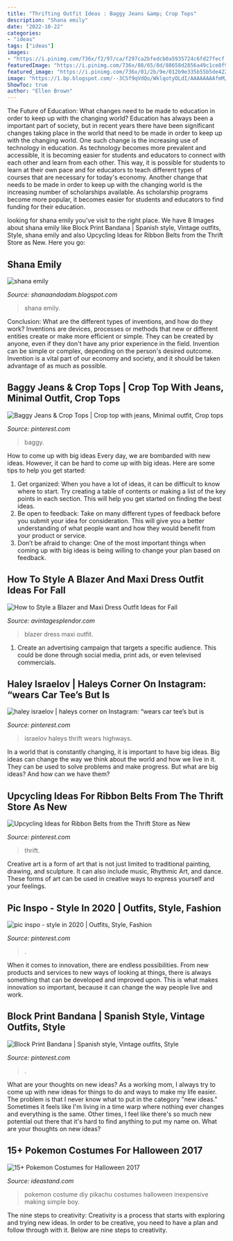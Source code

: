 ```yaml
---
title: "Thrifting Outfit Ideas : Baggy Jeans &amp; Crop Tops"
description: "Shana emily"
date: "2022-10-22"
categories:
- "ideas"
tags: ["ideas"]
images:
- "https://i.pinimg.com/736x/f2/97/ca/f297ca2bfedcb0a5935724c6fd27fecf.jpg"
featuredImage: "https://i.pinimg.com/736x/88/65/8d/88658d2856a49c1ce8f9fa453ee4d1cf.jpg"
featured_image: "https://i.pinimg.com/736x/01/2b/9e/012b9e335b55b5de422f6febc1d9166c.jpg"
image: "https://1.bp.blogspot.com/--3CSf9qVdQo/WklqotyOLdI/AAAAAAAAfmM/YeS8xNyVNA4P69F5ers-cfCfgz6jZ5eMACLcBGAs/s1600/P22A5382.jpg"
ShowToc: true
author: "Ellen Brown"
---
```



The Future of Education: What changes need to be made to education in order to keep up with the changing world?
Education has always been a important part of society, but in recent years there have been significant changes taking place in the world that need to be made in order to keep up with the changing world. One such change is the increasing use of technology in education. As technology becomes more prevalent and accessible, it is becoming easier for students and educators to connect with each other and learn from each other. This way, it is possible for students to learn at their own pace and for educators to teach different types of courses that are necessary for today's economy. Another change that needs to be made in order to keep up with the changing world is the increasing number of scholarships available. As scholarship programs become more popular, it becomes easier for students and educators to find funding for their education.

	

		
looking for shana emily you've visit to the right place. We have 8 Images about shana emily like Block Print Bandana | Spanish style, Vintage outfits, Style, shana emily and also Upcycling Ideas for Ribbon Belts from the Thrift Store as New. Here you go:
		
    
## Shana Emily

<img loading=lazy src="https://1.bp.blogspot.com/--3CSf9qVdQo/WklqotyOLdI/AAAAAAAAfmM/YeS8xNyVNA4P69F5ers-cfCfgz6jZ5eMACLcBGAs/s1600/P22A5382.jpg" onerror="this.onerror=null;this.src='https://tse4.mm.bing.net/th?id=OIP.LfHw4GXWZyp1BBwucCbaUQHaLH&amp;pid=15.1';" alt="shana emily">

_Source: shanaandadam.blogspot.com_

>shana emily. 

	

Conclusion: What are the different types of inventions, and how do they work?
Inventions are devices, processes or methods that new or different entities create or make more efficient or simple. They can be created by anyone, even if they don't have any prior experience in the field. Invention can be simple or complex, depending on the person's desired outcome. Invention is a vital part of our economy and society, and it should be taken advantage of as much as possible.

    
## Baggy Jeans &amp; Crop Tops | Crop Top With Jeans, Minimal Outfit, Crop Tops

<img loading=lazy src="https://i.pinimg.com/736x/f2/97/ca/f297ca2bfedcb0a5935724c6fd27fecf.jpg" onerror="this.onerror=null;this.src='https://tse2.mm.bing.net/th?id=OIP.tEVJoEFfl5LhkU_ZEXKc8QHaIo&amp;pid=15.1';" alt="Baggy Jeans &amp; Crop Tops | Crop top with jeans, Minimal outfit, Crop tops">

_Source: pinterest.com_

>baggy. 

	

How to come up with big ideas
Every day, we are bombarded with new ideas. However, it can be hard to come up with big ideas. Here are some tips to help you get started: 
1. Get organized: When you have a lot of ideas, it can be difficult to know where to start. Try creating a table of contents or making a list of the key points in each section. This will help you get started on finding the best ideas. 
2. Be open to feedback: Take on many different types of feedback before you submit your idea for consideration. This will give you a better understanding of what people want and how they would benefit from your product or service. 
3. Don’t be afraid to change: One of the most important things when coming up with big ideas is being willing to change your plan based on feedback.

    
## How To Style A Blazer And Maxi Dress Outfit Ideas For Fall

<img loading=lazy src="https://www.avintagesplendor.com/wp-content/uploads/2017/10/blazer-and-maxi-dress-15.jpg" onerror="this.onerror=null;this.src='https://tse4.mm.bing.net/th?id=OIP.Rp2x9c1z5uty_THzCtWtegHaLH&amp;pid=15.1';" alt="How to Style a Blazer and Maxi Dress Outfit Ideas for Fall">

_Source: avintagesplendor.com_

>blazer dress maxi outfit. 

	

1. Create an advertising campaign that targets a specific audience. This could be done through social media, print ads, or even televised commercials.

    
## Haley Israelov | Haleys Corner On Instagram: “wears Car Tee’s But Is

<img loading=lazy src="https://i.pinimg.com/736x/01/2b/9e/012b9e335b55b5de422f6febc1d9166c.jpg" onerror="this.onerror=null;this.src='https://tse3.mm.bing.net/th?id=OIP.XhvjC8KPJ6L2MokYjYaPRgHaJQ&amp;pid=15.1';" alt="haley israelov | haleys corner on Instagram: “wears car tee’s but is">

_Source: pinterest.com_

>israelov haleys thrift wears highways. 

	

In a world that is constantly changing, it is important to have big ideas. Big ideas can change the way we think about the world and how we live in it. They can be used to solve problems and make progress. But what are big ideas? And how can we have them?

    
## Upcycling Ideas For Ribbon Belts From The Thrift Store As New

<img loading=lazy src="https://i.pinimg.com/736x/b2/ac/44/b2ac44cc987ef0dfb871dc641ca38a94.jpg" onerror="this.onerror=null;this.src='https://tse1.mm.bing.net/th?id=OIP.Scojyby3fRXZBtr9BuzAHAHaJ3&amp;pid=15.1';" alt="Upcycling Ideas for Ribbon Belts from the Thrift Store as New">

_Source: pinterest.com_

>thrift. 

	

Creative art is a form of art that is not just limited to traditional painting, drawing, and sculpture. It can also include music, Rhythmic Art, and dance. These forms of art can be used in creative ways to express yourself and your feelings.

    
## Pic Inspo - Style In 2020 | Outfits, Style, Fashion

<img loading=lazy src="https://i.pinimg.com/736x/88/65/8d/88658d2856a49c1ce8f9fa453ee4d1cf.jpg" onerror="this.onerror=null;this.src='https://tse1.mm.bing.net/th?id=OIP.9woHu2S7BfP3mypnihQpXgHaMq&amp;pid=15.1';" alt="pic inspo - style in 2020 | Outfits, Style, Fashion">

_Source: pinterest.com_

>. 

	

When it comes to innovation, there are endless possibilities. From new products and services to new ways of looking at things, there is always something that can be developed and improved upon. This is what makes innovation so important, because it can change the way people live and work.

    
## Block Print Bandana | Spanish Style, Vintage Outfits, Style

<img loading=lazy src="https://i.pinimg.com/originals/17/46/5c/17465c552a2081d941b5ce400f2b38b0.jpg" onerror="this.onerror=null;this.src='https://tse4.mm.bing.net/th?id=OIP.xJeEB2ciXiupINOc8pbbHAHaLH&amp;pid=15.1';" alt="Block Print Bandana | Spanish style, Vintage outfits, Style">

_Source: pinterest.com_

>. 

	

What are your thoughts on new ideas?
As a working mom, I always try to come up with new ideas for things to do and ways to make my life easier. The problem is that I never know what to put in the category "new ideas." Sometimes it feels like I'm living in a time warp where nothing ever changes and everything is the same. Other times, I feel like there's so much new potential out there that it's hard to find anything to put my name on. What are your thoughts on new ideas?

    
## 15+ Pokemon Costumes For Halloween 2017

<img loading=lazy src="https://ideastand.com/wp-content/uploads/2017/09/pokemon-costume-diy/8-pokemon-costume-diy-ideas.jpg" onerror="this.onerror=null;this.src='https://tse1.mm.bing.net/th?id=OIP.K9EuaxoG08uWHx1vFV1TJQHaLG&amp;pid=15.1';" alt="15+ Pokemon Costumes for Halloween 2017">

_Source: ideastand.com_

>pokemon costume diy pikachu costumes halloween inexpensive making simple boy. 

	

The nine steps to creativity:
Creativity is a process that starts with exploring and trying new ideas. In order to be creative, you need to have a plan and follow through with it. Below are nine steps to creativity.

